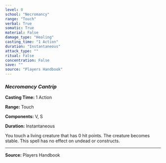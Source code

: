 ```yaml
---
level: 0
school: "Necromancy"
range: "Touch"
verbal: True
somatic: True
material: False
damage_type: "Healing"
casting_time: "1 Action"
duration: "Instantaneous"
attack_type: ""
ritual: False
concentration: False
save: ""
source: "Players Handbook"
---
```


### *Necromancy Cantrip*

**Casting Time:** 1 Action

**Range:** Touch

**Components:** V, S

**Duration:** Instantaneous

You touch a living creature that has 0 hit points. The creature becomes stable. This spell has no effect on undead or constructs.

---
**Source:** Players Handbook
